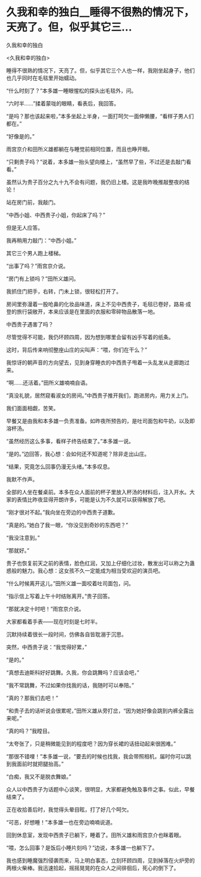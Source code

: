 # 久我和幸的独白__睡得不很熟的情况下，天亮了。但，似乎其它三...

久我和幸的独白

<久我和幸的独白>

睡得不很熟的情况下，天亮了。但，似乎其它三个人也一样，我刚坐起身子，他们也几乎同时在毛毯里开始蠕动。

“什么时刻了？”本多雄一睡眼惺松的探头出毛毯外，问。

“六时半……”揉着蒙咙的眼睛，看表后，我回答。

“是吗？那也该起来啦，”本多坐起上半身，一面打呵欠一面伸懒腰，“看样子男人们都在。”

“好像是的。”

雨宫京介和田所义雄都躺在与睡觉前相同位置，而且也睁开眼。

“只剩贵子吗？”说着，本多雄一抬头望向楼上，“虽然早了些，不过还是去敲门看看。”

虽然认为贵子百分之九十九不会有问题，我仍旧上楼。这是我昨晚推敲整夜的结论！

站在房门前，我敲门。

“中西小姐、中西贵子小姐，你起床了吗？”

但是无人应答。

我再稍用力敲门：“中西小姐。”

其它三个男人跑上楼梯。

“出事了吗？”雨宫京介说。

“房门有上锁吗？”田所义雄问。

我抓住门把手，右转，门未上锁，很轻松打开了。

房间里弥漫着一股呛鼻的化妆品味道，床上不见中西贵子，毛毯已卷好，路易·成登的旅行袋敞开，本来应该是在里面的衣服和零碎物品散落一地。

中西贵子遇害了吗？

尽管觉得不可能，我仍环顾四周，因为想到哪里会留有凶手写着的纸条。

这时，背后传来响彻整座山庄的尖叫声：“喂，你们在干么？”

我惊讶的朝声音的方向望去，见到身穿睡衣的中西贵子甩着一头乱发从走廊跑过来。

“啊……还活着。”田所义雄喃喃自语。

“真没礼貌，居然窥看淑女的房间。”中西贵子推开我们，跑进房内，用力关上门。

我们面面相觑，苦笑。

早餐又是由我和本多雄一负责准备。如昨夜所预告的，是吐司面包和牛奶，以及即溶杯汤。

“虽然经历这么多事，看样子终告结束了。”本多雄一说。

“是的。”边回答，我心想：会如何还不知道呢？除非走出山庄。

“结果，究竟怎么回事仍漫无头绪。”本多叹息。

我默不作声。

全部的人坐在餐桌前。本多在众人面前的杯子里放入杯汤的材料后，注入开水。大家的表情比昨夜显得开朗许多，可能是认为不久就可以获得解放了吧。

“刚才很对不起。”我向坐在旁边的中西贵子道歉。

“真是的。”她白了我一眼，“你没见到奇妙的东西吧？”

“我没注意到。”

“那就好。”

贵子也恢复前天之前的表情，脸色红润，又加上仔细化过妆，散发出可以称之为蛊惑般的魅力。我心想：这女孩不久一定能成为相当受欢迎的演员吧。

“什么时候离开这儿。”田所义雄一面咬着吐司面包，问。

“指示信上写着上午十时结账离开。”贵子回答。

“那就决定十时吧！”雨宫京介说。

大家都看着手表——现在时刻是七时半。

沉默持续着很长一段时间，仿佛各自皆耽溺于沉思。

突然，中西贵子说：“我觉得好累，”

“是的。”

“真想去迪斯科好好跳舞。久我，你会跳舞吗？应该会吧，”

“我不常跳舞，不过如果你找我的话，我随时可以奉陪。”

“真的？那我们去吧！”

“和贵子去的话听说会很累呢，”田所义雄从旁打岔，“因为她好像会跳到内裤全露出来呢。”

“真的吗？”我瞠目。

“太夸张了，只是稍微能见到的程度吧？因为穿长裙的话扭动起来很困难。”

“那很不错哩！”本多雄一说，“要去的时候也找我，我会带照相机，届时你可以跳到我面前时就把腿抬高。”

“白痴，我又不是脱衣舞娘。”

众人以中西贵子为话题中心谈笑，很明显，大家都避免触及事件之事。似此，早餐结束了。

正在收拾善后时，我觉得头晕目眩，打了好几个呵欠。

“可恶，好想睡！”本多雄一也在旁边喃喃说道。

回到休息室，发现中西贵子已躺下，睡着了。田所义雄和雨宫京介也眯着眼。

“喂，怎么回事？是饭后小睡片刻吗？”边说，本多雄一也躺下了。

我也感到睡魔强烈侵袭而来，马上明白事态，立刻环顾四周，见到掉落在火炉旁的两根火柴棒。我迅速拾起，摇摇晃晃的在众人之间徘徊后，死心的倒下了。